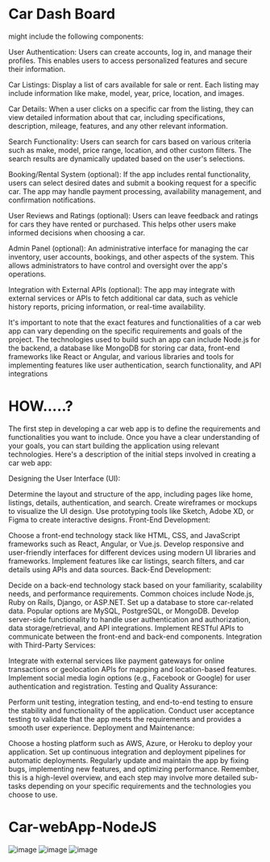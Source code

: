 # Car Dash Board
might include the following components:

User Authentication: Users can create accounts, log in, and manage their profiles. This enables users to access personalized features and secure their information.

Car Listings: Display a list of cars available for sale or rent. Each listing may include information like make, model, year, price, location, and images.

Car Details: When a user clicks on a specific car from the listing, they can view detailed information about that car, including specifications, description, mileage, features, and any other relevant information.

Search Functionality: Users can search for cars based on various criteria such as make, model, price range, location, and other custom filters. The search results are dynamically updated based on the user's selections.

Booking/Rental System (optional): If the app includes rental functionality, users can select desired dates and submit a booking request for a specific car. The app may handle payment processing, availability management, and confirmation notifications.

User Reviews and Ratings (optional): Users can leave feedback and ratings for cars they have rented or purchased. This helps other users make informed decisions when choosing a car.

Admin Panel (optional): An administrative interface for managing the car inventory, user accounts, bookings, and other aspects of the system. This allows administrators to have control and oversight over the app's operations.

Integration with External APIs (optional): The app may integrate with external services or APIs to fetch additional car data, such as vehicle history reports, pricing information, or real-time availability.

It's important to note that the exact features and functionalities of a car web app can vary depending on the specific requirements and goals of the project. The technologies used to build such an app can include Node.js for the backend, a database like MongoDB for storing car data, front-end frameworks like React or Angular, and various libraries and tools for implementing features like user authentication, search functionality, and API integrations

# HOW.....?
The first step in developing a car web app is to define the requirements and functionalities you want to include. Once you have a clear understanding of your goals, you can start building the application using relevant technologies. Here's a description of the initial steps involved in creating a car web app:

Designing the User Interface (UI):

Determine the layout and structure of the app, including pages like home, listings, details, authentication, and search.
Create wireframes or mockups to visualize the UI design.
Use prototyping tools like Sketch, Adobe XD, or Figma to create interactive designs.
Front-End Development:

Choose a front-end technology stack like HTML, CSS, and JavaScript frameworks such as React, Angular, or Vue.js.
Develop responsive and user-friendly interfaces for different devices using modern UI libraries and frameworks.
Implement features like car listings, search filters, and car details using APIs and data sources.
Back-End Development:

Decide on a back-end technology stack based on your familiarity, scalability needs, and performance requirements. Common choices include Node.js, Ruby on Rails, Django, or ASP.NET.
Set up a database to store car-related data. Popular options are MySQL, PostgreSQL, or MongoDB.
Develop server-side functionality to handle user authentication and authorization, data storage/retrieval, and API integrations.
Implement RESTful APIs to communicate between the front-end and back-end components.
Integration with Third-Party Services:

Integrate with external services like payment gateways for online transactions or geolocation APIs for mapping and location-based features.
Implement social media login options (e.g., Facebook or Google) for user authentication and registration.
Testing and Quality Assurance:

Perform unit testing, integration testing, and end-to-end testing to ensure the stability and functionality of the application.
Conduct user acceptance testing to validate that the app meets the requirements and provides a smooth user experience.
Deployment and Maintenance:

Choose a hosting platform such as AWS, Azure, or Heroku to deploy your application.
Set up continuous integration and deployment pipelines for automatic deployments.
Regularly update and maintain the app by fixing bugs, implementing new features, and optimizing performance.
Remember, this is a high-level overview, and each step may involve more detailed sub-tasks depending on your specific requirements and the technologies you choose to use.
# Car-webApp-NodeJS
![image](https://github.com/user-attachments/assets/bcd48b50-44bd-4c3e-8224-67df1590507d)
![image](https://github.com/user-attachments/assets/baf94404-1819-4eaf-af88-86e37e911e6e)
![image](https://github.com/user-attachments/assets/8742d9bb-ae7b-48e3-90d0-63af56e63355)



